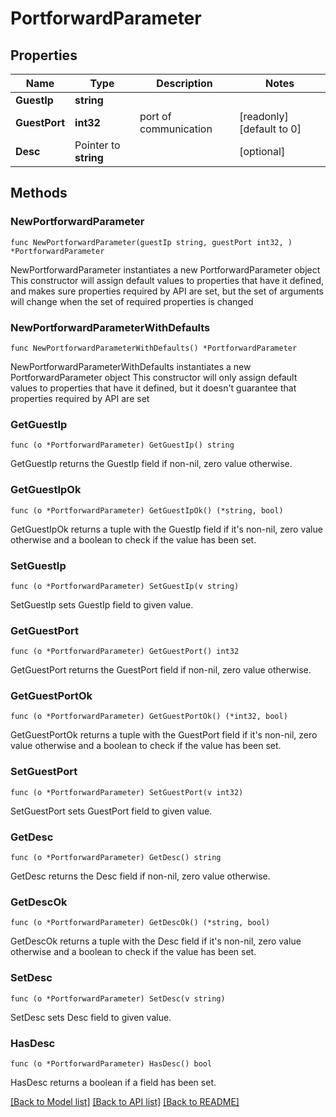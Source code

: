 # PortforwardParameter

## Properties

Name | Type | Description | Notes
------------ | ------------- | ------------- | -------------
**GuestIp** | **string** |  | 
**GuestPort** | **int32** | port of communication | [readonly] [default to 0]
**Desc** | Pointer to **string** |  | [optional] 

## Methods

### NewPortforwardParameter

`func NewPortforwardParameter(guestIp string, guestPort int32, ) *PortforwardParameter`

NewPortforwardParameter instantiates a new PortforwardParameter object
This constructor will assign default values to properties that have it defined,
and makes sure properties required by API are set, but the set of arguments
will change when the set of required properties is changed

### NewPortforwardParameterWithDefaults

`func NewPortforwardParameterWithDefaults() *PortforwardParameter`

NewPortforwardParameterWithDefaults instantiates a new PortforwardParameter object
This constructor will only assign default values to properties that have it defined,
but it doesn't guarantee that properties required by API are set

### GetGuestIp

`func (o *PortforwardParameter) GetGuestIp() string`

GetGuestIp returns the GuestIp field if non-nil, zero value otherwise.

### GetGuestIpOk

`func (o *PortforwardParameter) GetGuestIpOk() (*string, bool)`

GetGuestIpOk returns a tuple with the GuestIp field if it's non-nil, zero value otherwise
and a boolean to check if the value has been set.

### SetGuestIp

`func (o *PortforwardParameter) SetGuestIp(v string)`

SetGuestIp sets GuestIp field to given value.


### GetGuestPort

`func (o *PortforwardParameter) GetGuestPort() int32`

GetGuestPort returns the GuestPort field if non-nil, zero value otherwise.

### GetGuestPortOk

`func (o *PortforwardParameter) GetGuestPortOk() (*int32, bool)`

GetGuestPortOk returns a tuple with the GuestPort field if it's non-nil, zero value otherwise
and a boolean to check if the value has been set.

### SetGuestPort

`func (o *PortforwardParameter) SetGuestPort(v int32)`

SetGuestPort sets GuestPort field to given value.


### GetDesc

`func (o *PortforwardParameter) GetDesc() string`

GetDesc returns the Desc field if non-nil, zero value otherwise.

### GetDescOk

`func (o *PortforwardParameter) GetDescOk() (*string, bool)`

GetDescOk returns a tuple with the Desc field if it's non-nil, zero value otherwise
and a boolean to check if the value has been set.

### SetDesc

`func (o *PortforwardParameter) SetDesc(v string)`

SetDesc sets Desc field to given value.

### HasDesc

`func (o *PortforwardParameter) HasDesc() bool`

HasDesc returns a boolean if a field has been set.


[[Back to Model list]](../README.md#documentation-for-models) [[Back to API list]](../README.md#documentation-for-api-endpoints) [[Back to README]](../README.md)


